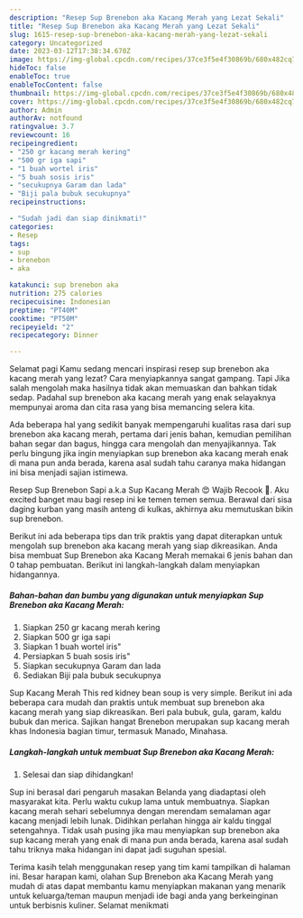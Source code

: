 ```yaml
---
description: "Resep Sup Brenebon aka Kacang Merah yang Lezat Sekali"
title: "Resep Sup Brenebon aka Kacang Merah yang Lezat Sekali"
slug: 1615-resep-sup-brenebon-aka-kacang-merah-yang-lezat-sekali
category: Uncategorized
date: 2023-03-12T17:38:34.670Z
image: https://img-global.cpcdn.com/recipes/37ce3f5e4f30869b/680x482cq70/sup-brenebon-aka-kacang-merah-foto-resep-utama.jpg
hideToc: false
enableToc: true
enableTocContent: false
thumbnail: https://img-global.cpcdn.com/recipes/37ce3f5e4f30869b/680x482cq70/sup-brenebon-aka-kacang-merah-foto-resep-utama.jpg
cover: https://img-global.cpcdn.com/recipes/37ce3f5e4f30869b/680x482cq70/sup-brenebon-aka-kacang-merah-foto-resep-utama.jpg
author: Admin
authorAv: notfound
ratingvalue: 3.7
reviewcount: 16
recipeingredient:
- "250 gr kacang merah kering"
- "500 gr iga sapi"
- "1 buah wortel iris"
- "5 buah sosis iris"
- "secukupnya Garam dan lada"
- "Biji pala bubuk secukupnya"
recipeinstructions:

- "Sudah jadi dan siap dinikmati!"
categories:
- Resep
tags:
- sup
- brenebon
- aka

katakunci: sup brenebon aka 
nutrition: 275 calories
recipecuisine: Indonesian
preptime: "PT40M"
cooktime: "PT50M"
recipeyield: "2"
recipecategory: Dinner

---
```



Selamat pagi Kamu sedang mencari inspirasi resep sup brenebon aka kacang merah yang lezat? Cara menyiapkannya sangat gampang. Tapi Jika salah mengolah maka hasilnya tidak akan memuaskan dan bahkan tidak sedap. Padahal sup brenebon aka kacang merah yang enak selayaknya mempunyai aroma dan cita rasa yang bisa memancing selera kita.


Ada beberapa hal yang sedikit banyak mempengaruhi kualitas rasa dari sup brenebon aka kacang merah, pertama dari jenis bahan, kemudian pemilihan bahan segar dan bagus, hingga cara mengolah dan menyajikannya. Tak perlu bingung jika ingin menyiapkan sup brenebon aka kacang merah enak di mana pun anda berada, karena asal sudah tahu caranya maka hidangan ini bisa menjadi sajian istimewa.

Resep Sup Brenebon Sapi a.k.a Sup Kacang Merah 😍 Wajib Recook 🤗. Aku excited banget mau bagi resep ini ke temen temen semua. Berawal dari sisa daging kurban yang masih anteng di kulkas, akhirnya aku memutuskan bikin sup brenebon.


Berikut ini ada beberapa tips dan trik praktis yang dapat diterapkan untuk mengolah sup brenebon aka kacang merah yang siap dikreasikan. Anda bisa membuat Sup Brenebon aka Kacang Merah memakai 6 jenis bahan dan 0 tahap pembuatan. Berikut ini langkah-langkah dalam menyiapkan hidangannya.

<!--inarticleads1-->

##### Bahan-bahan dan bumbu yang digunakan untuk menyiapkan Sup Brenebon aka Kacang Merah:

1. Siapkan 250 gr kacang merah kering
1. Siapkan 500 gr iga sapi
1. Siapkan 1 buah wortel iris&#34;
1. Persiapkan 5 buah sosis iris&#34;
1. Siapkan secukupnya Garam dan lada
1. Sediakan Biji pala bubuk secukupnya


Sup Kacang Merah This red kidney bean soup is very simple. Berikut ini ada beberapa cara mudah dan praktis untuk membuat sup brenebon aka kacang merah yang siap dikreasikan. Beri pala bubuk, gula, garam, kaldu bubuk dan merica. Sajikan hangat Brenebon merupakan sup kacang merah khas Indonesia bagian timur, termasuk Manado, Minahasa. 

<!--inarticleads2-->

##### Langkah-langkah untuk membuat Sup Brenebon aka Kacang Merah:


1. Selesai dan siap dihidangkan!

Sup ini berasal dari pengaruh masakan Belanda yang diadaptasi oleh masyarakat kita. Perlu waktu cukup lama untuk membuatnya. Siapkan kacang merah sehari sebelumnya dengan merendam semalaman agar kacang menjadi lebih lunak. Didihkan perlahan hingga air kaldu tinggal setengahnya. Tidak usah pusing jika mau menyiapkan sup brenebon aka sup kacang merah yang enak di mana pun anda berada, karena asal sudah tahu triknya maka hidangan ini dapat jadi suguhan spesial. 

Terima kasih telah menggunakan resep yang tim kami tampilkan di halaman ini. Besar harapan kami, olahan Sup Brenebon aka Kacang Merah yang mudah di atas dapat membantu kamu menyiapkan makanan yang menarik untuk keluarga/teman maupun menjadi ide bagi anda yang berkeinginan untuk berbisnis kuliner. Selamat menikmati
